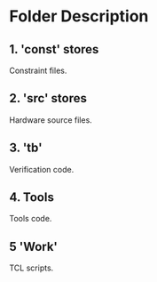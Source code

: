 # Folder Description

## 1. 'const' stores

Constraint files.

## 2. 'src' stores

Hardware source files.
 
## 3. 'tb' 

 Verification code.
 
## 4. Tools 

Tools code.

## 5 'Work' 

TCL scripts.

